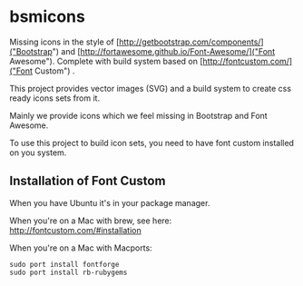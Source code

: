 bsmicons
========

Missing icons in the style of [http://getbootstrap.com/components/]("Bootstrap") 
and [http://fortawesome.github.io/Font-Awesome/]("Font Awesome"). 
Complete with build system based on [http://fontcustom.com/]("Font Custom") .

This project provides vector images (SVG) and a build system to create css ready icons sets from it.

Mainly we provide icons which we feel missing in Bootstrap and Font Awesome.

To use this project to build icon sets, you need to have font custom installed on you system.

Installation of Font Custom
---------------------------

When you have Ubuntu it's in your package manager. 

When you're on a Mac with brew, see here: http://fontcustom.com/#installation

When you're on a Mac with Macports:

	sudo port install fontforge
	sudo port install rb-rubygems





